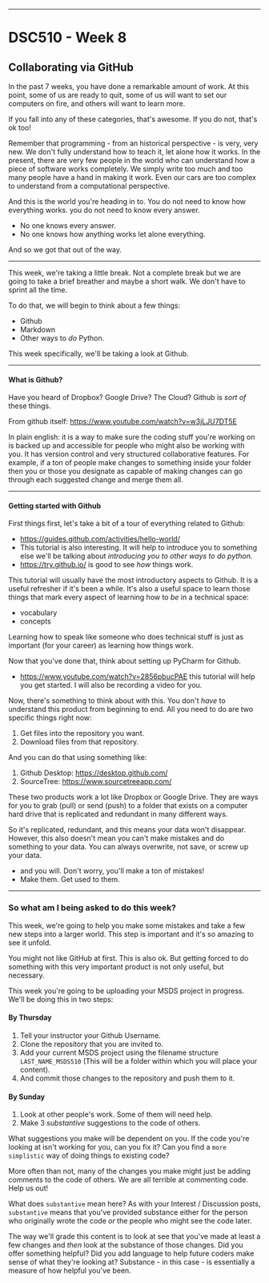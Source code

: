 



---

# DSC510 - Week 8
## Collaborating via GitHub

In the past 7 weeks, you have done a remarkable amount of work. At this point, some of us are ready to quit, some of us will want to set our computers on fire, and others will want to learn more. 

If you fall into any of these categories, that's awesome. If you do not, that's ok too! 

Remember that programming - from an historical perspective - is very, very new. We don't fully understand how to teach it, let alone how it works. In the present, there are very few people in the world who can understand how a piece of software works completely. We simply write too much and too many people have a hand in making it work. Even our cars are too complex to understand from a computational perspective. 

And this is the world you're heading in to. You do not need to know how everything works. you do not need to know every answer.

* No one knows every answer.
* No one knows how anything works let alone everything.

And so we got that out of the way. 

---

This week, we're taking a little break. Not a complete break but we are going to take a brief breather and maybe a short walk. We don't have to sprint all the time.

To do that, we will begin to think about a few things: 

* Github
* Markdown
* Other ways to _do_ Python. 

This week specifically, we'll be taking a look at Github. 

--- 

#### What is Github?

Have you heard of Dropbox? Google Drive? The Cloud? Github is _sort of_ these things. 

From github itself: https://www.youtube.com/watch?v=w3jLJU7DT5E 

In plain english: it is a way to make sure the coding stuff you're working on is backed up and accessible for people who might also be working with you. It has version control and very structured collaborative features. For example, if a ton of people make changes to something inside your folder then you or those you designate as capable of making changes can go through each suggested change and merge them all. 

---

#### Getting started with Github

First things first, let's take a bit of a tour of everything related to Github: 

- https://guides.github.com/activities/hello-world/
- This tutorial is also interesting. It will help to introduce you to something else we'll be talking about _introducing you to other ways to do python._
- https://try.github.io/ is good to see _how_ things work.

This tutorial will usually have the most introductory aspects to Github. It is a useful refresher if it's been a while. It's also a useful space to learn those things that mark every aspect of learning how to _be_ in a technical space: 

* vocabulary
* concepts

Learning how to speak like someone who does technical stuff is just as important (for your career) as learning how things work. 

Now that you've done that, think about setting up PyCharm for Github. 

* https://www.youtube.com/watch?v=2856pbucPAE this tutorial will help you get started. I will also be recording a video for you.

Now, there's something to think about with this. You don't _have_ to understand this product from beginning to end. All you need to do are two specific things right now: 

1. Get files into the repository you want.
2. Download files from that repository. 

And you can do that using something like: 

1. Github Desktop: https://desktop.github.com/ 
2. SourceTree: https://www.sourcetreeapp.com/ 

These two products work a lot like Dropbox or Google Drive. They are ways for you to grab (pull) or send (push) to a folder that exists on a computer hard drive that is replicated and redundant in many different ways. 

So it's replicated, redundant, and this means your data won't disappear. However, this also doesn't mean you can't make mistakes and do something to your data. You can always overwrite, not save, or screw up your data. 

* and you will. Don't worry, you'll make a ton of mistakes!
* Make them. Get used to them. 

___

### So what am I being asked to do this week?

This week, we're going to help you make some mistakes and take a few new steps into a larger world. This step is important and it's so amazing to see it unfold. 

You might not like GitHub at first. This is also ok. But getting forced to do something with this very important product is not only useful, but necessary. 

This week you're going to be uploading your MSDS project in progress. We'll be doing this in two steps: 

#### By Thursday

1. Tell your instructor your Github Username.
2. Clone the repository that you are invited to. 
3. Add your current MSDS project using the filename structure `LAST_NAME_MSDS510` (This will be a folder within which you will place your content).
4. And commit those changes to the repository and push them to it.

#### By Sunday

1. Look at other people's work. Some of them will need help. 
2. Make 3 _substantive_ suggestions to the code of others.

What suggestions you make will be dependent on you. If the code you're looking at isn't working for you, can you fix it? Can you find a `more simplistic` way of doing things to existing code? 

More often than not, many of the changes you make might just be adding comments to the code of others. We are all terrible at commenting code. Help us out!

What does `substantive` mean here? 
As with your Interest / Discussion posts, `substantive` means that you've provided substance either for the person who originally wrote the code _or_ the people who might see the code later. 

The way we'll grade this content is to look at see that you've made at least a few changes and _then_ look at the substance of those changes. Did you offer something helpful? Did you add language to help future coders make sense of what they're looking at? Substance - in this case - is essentially a measure of how helpful you've been.

